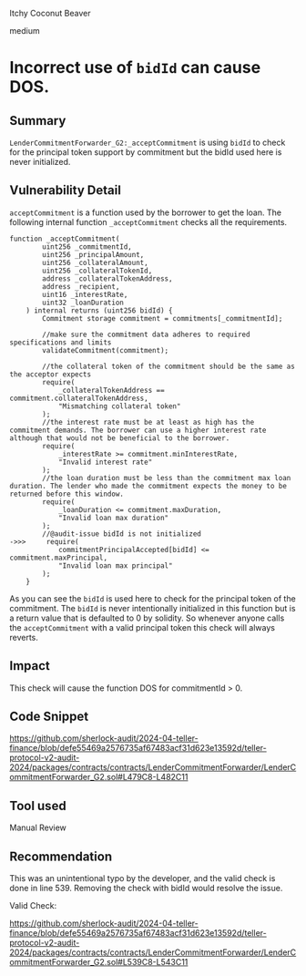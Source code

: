 Itchy Coconut Beaver

medium

# Incorrect use of `bidId` can cause DOS.

## Summary
`LenderCommitmentForwarder_G2:_acceptCommitment` is using `bidId` to check for the principal token support by commitment but the bidId used here is never initialized. 
## Vulnerability Detail
`acceptCommitment` is a function used by the borrower to get the loan. The following internal function `_acceptCommitment` checks all the requirements.

```solidity
function _acceptCommitment(
        uint256 _commitmentId,
        uint256 _principalAmount,
        uint256 _collateralAmount,
        uint256 _collateralTokenId,
        address _collateralTokenAddress,
        address _recipient,
        uint16 _interestRate,
        uint32 _loanDuration
    ) internal returns (uint256 bidId) {
        Commitment storage commitment = commitments[_commitmentId];

        //make sure the commitment data adheres to required specifications and limits
        validateCommitment(commitment);

        //the collateral token of the commitment should be the same as the acceptor expects
        require(
            _collateralTokenAddress == commitment.collateralTokenAddress,
            "Mismatching collateral token"
        );
        //the interest rate must be at least as high has the commitment demands. The borrower can use a higher interest rate although that would not be beneficial to the borrower.
        require(
            _interestRate >= commitment.minInterestRate,
            "Invalid interest rate"
        );
        //the loan duration must be less than the commitment max loan duration. The lender who made the commitment expects the money to be returned before this window.
        require(
            _loanDuration <= commitment.maxDuration,
            "Invalid loan max duration"
        );
        //@audit-issue bidId is not initialized
->>>     require(
            commitmentPrincipalAccepted[bidId] <= commitment.maxPrincipal,
            "Invalid loan max principal"
        );
    }
```

As you can see the `bidId` is used here to check for the principal token of the commitment. The `bidId` is never intentionally initialized in this function but is a return value that is defaulted to 0 by solidity. So whenever anyone calls the `acceptCommitment` with a valid principal token this check will always reverts.
## Impact
This check will cause the function DOS for commitmentId > 0. 
## Code Snippet
https://github.com/sherlock-audit/2024-04-teller-finance/blob/defe55469a2576735af67483acf31d623e13592d/teller-protocol-v2-audit-2024/packages/contracts/contracts/LenderCommitmentForwarder/LenderCommitmentForwarder_G2.sol#L479C8-L482C11
## Tool used

Manual Review

## Recommendation
This was an unintentional typo by the developer, and the valid check is done in line 539. Removing the check with bidId would resolve the issue.

Valid Check:

https://github.com/sherlock-audit/2024-04-teller-finance/blob/defe55469a2576735af67483acf31d623e13592d/teller-protocol-v2-audit-2024/packages/contracts/contracts/LenderCommitmentForwarder/LenderCommitmentForwarder_G2.sol#L539C8-L543C11
